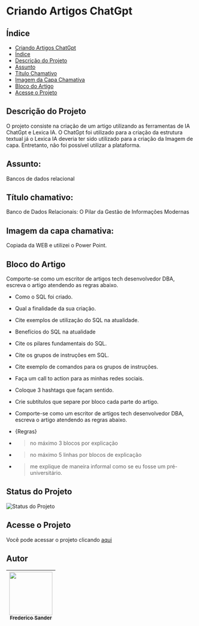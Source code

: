 # Criando Artigos ChatGpt

## Índice 

* [Criando Artigos ChatGpt](#criando-artigos-chatgpt)
* [Índice](#índice)
* [Descrição do Projeto](#descrição-do-projeto)
* [Assunto](#assunto)
* [Título Chamativo](#título-chamativo)
* [Imagem da Capa Chamativa](#imagem-da-capa-chamativa)
* [Bloco do Artigo](#bloco-do-artigo)
* [Acesse o Projeto](#acesse-o-projeto)

## Descrição do Projeto
O projeto consiste na criação de um artigo utilizando as ferramentas de IA ChatGpt e Lexica IA. O ChatGpt foi utilizado para a criação da estrutura textual já o Lexica IA deveria ter sido utilizado para a criação da Imagem de capa. Entretanto, não foi possível utilizar a plataforma.

## Assunto: 
Bancos de dados relacional
## Título chamativo:
Banco de Dados Relacionais: O Pilar da Gestão de Informações Modernas
## Imagem da capa chamativa:
Copiada da WEB e utilizei o Power Point.
## Bloco do Artigo
Comporte-se como um escritor de artigos tech desenvolvedor DBA, escreva o artigo atendendo as regras abaixo.
- Como o SQL foi criado.
- Qual a finalidade da sua criação.
- Cite exemplos de utilização do SQL na atualidade.
- Benefícios do SQL na atualidade
- Cite os pilares fundamentais do SQL.
- Cite os grupos de instruções em SQL.
- Cite exemplo de comandos para os grupos de instruções.
-  Faça um call to action para as minhas redes sociais.
- Coloque 3 hashtags que façam sentido.
- Crie subtítulos que separe por bloco cada parte do artigo.

- Comporte-se como um escritor de artigos tech desenvolvedor DBA, escreva o artigo atendendo as regras abaixo.

- {Regras}
- > no máximo 3 blocos por explicação
- > no máximo 5 linhas por blocos de explicação
- > me explique de maneira informal como se eu fosse um pré-universitário.

## Status do Projeto

![Status do Projeto](http://img.shields.io/static/v1?label=STATUS&message=Concluído&color=GREEN&style=for-the-badge)

## Acesse o Projeto

Você pode acessar o projeto clicando [aqui](https://github.com/FredericoSander/Construa-Banco-de-Dados-do-Zero-SQL/tree/main/Projeto)

## Autor    

| [<img loading="lazy" src="https://avatars.githubusercontent.com/u/136928502?s=96&v=4" width=115><br><sub>Frederico Sander</sub>](https://github.com/FredericoSander)
| :---: | 